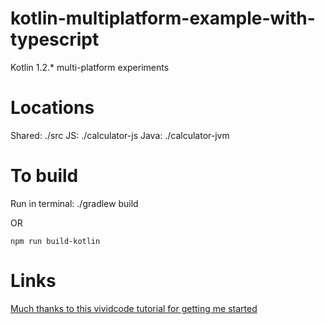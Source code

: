 # kotlin-multiplatform-example-with-typescript
Kotlin 1.2.* multi-platform experiments

Locations
=========
Shared: ./src
JS: ./calculator-js
Java: ./calculator-jvm

To build
========
Run in terminal:
    ./gradlew build

OR

    npm run build-kotlin

Links
=====
[Much thanks to this vividcode tutorial for getting me started](https://vividcode.io/Kotlin-1-2-Multiplatform-Projects/)
